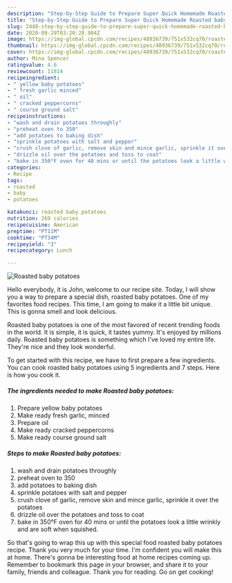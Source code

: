 ```yaml
---
description: "Step-by-Step Guide to Prepare Super Quick Homemade Roasted baby potatoes"
title: "Step-by-Step Guide to Prepare Super Quick Homemade Roasted baby potatoes"
slug: 2448-step-by-step-guide-to-prepare-super-quick-homemade-roasted-baby-potatoes
date: 2020-09-29T03:20:28.904Z
image: https://img-global.cpcdn.com/recipes/48936739/751x532cq70/roasted-baby-potatoes-recipe-main-photo.jpg
thumbnail: https://img-global.cpcdn.com/recipes/48936739/751x532cq70/roasted-baby-potatoes-recipe-main-photo.jpg
cover: https://img-global.cpcdn.com/recipes/48936739/751x532cq70/roasted-baby-potatoes-recipe-main-photo.jpg
author: Mina Spencer
ratingvalue: 4.6
reviewcount: 11814
recipeingredient:
- " yellow baby potatoes"
- " fresh garlic minced"
- " oil"
- " cracked peppercorns"
- " course ground salt"
recipeinstructions:
- "wash and drain potatoes throughly"
- "preheat oven to 350"
- "add potatoes to baking dish"
- "sprinkle potatoes with salt and pepper"
- "crush clove of garlic, remove skin and mince garlic, sprinkle it over the potatoes"
- "drizzle oil over the potatoes and toss to coat"
- "bake in 350°F oven for 40 mins or until the potatoes look a little wrinkly and are soft when squished."
categories:
- Recipe
tags:
- roasted
- baby
- potatoes

katakunci: roasted baby potatoes 
nutrition: 269 calories
recipecuisine: American
preptime: "PT11M"
cooktime: "PT34M"
recipeyield: "3"
recipecategory: Lunch

---
```



![Roasted baby potatoes](https://img-global.cpcdn.com/recipes/48936739/751x532cq70/roasted-baby-potatoes-recipe-main-photo.jpg)

Hello everybody, it is John, welcome to our recipe site. Today, I will show you a way to prepare a special dish, roasted baby potatoes. One of my favorites food recipes. This time, I am going to make it a little bit unique. This is gonna smell and look delicious.

Roasted baby potatoes is one of the most favored of recent trending foods in the world. It is simple, it is quick, it tastes yummy. It's enjoyed by millions daily. Roasted baby potatoes is something which I've loved my entire life. They're nice and they look wonderful.




To get started with this recipe, we have to first prepare a few ingredients. You can cook roasted baby potatoes using 5 ingredients and 7 steps. Here is how you cook it.

<!--inarticleads1-->

##### The ingredients needed to make Roasted baby potatoes:

1. Prepare  yellow baby potatoes
1. Make ready  fresh garlic, minced
1. Prepare  oil
1. Make ready  cracked peppercorns
1. Make ready  course ground salt




<!--inarticleads2-->

##### Steps to make Roasted baby potatoes:

1. wash and drain potatoes throughly
1. preheat oven to 350
1. add potatoes to baking dish
1. sprinkle potatoes with salt and pepper
1. crush clove of garlic, remove skin and mince garlic, sprinkle it over the potatoes
1. drizzle oil over the potatoes and toss to coat
1. bake in 350°F oven for 40 mins or until the potatoes look a little wrinkly and are soft when squished.




So that's going to wrap this up with this special food roasted baby potatoes recipe. Thank you very much for your time. I'm confident you will make this at home. There's gonna be interesting food at home recipes coming up. Remember to bookmark this page in your browser, and share it to your family, friends and colleague. Thank you for reading. Go on get cooking!
